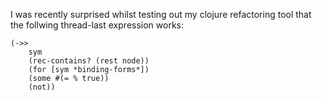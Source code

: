 I was recently surprised whilst testing out my clojure refactoring
tool that the follwing thread-last expression works:

    (->>
        sym
        (rec-contains? (rest node))
        (for [sym *binding-forms*])
        (some #(= % true))
        (not))
